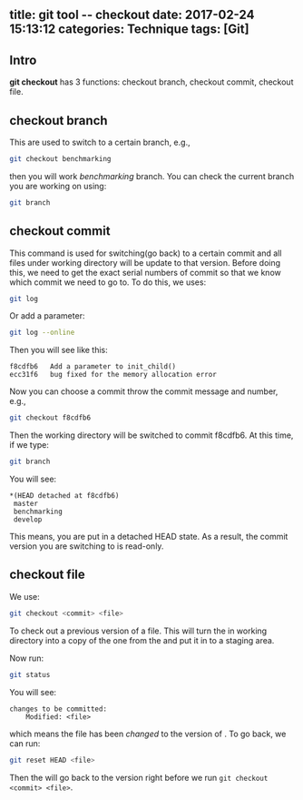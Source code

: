 title: git tool -- checkout
date: 2017-02-24 15:13:12
categories: Technique
tags: [Git]
---

## Intro 
**git checkout** has 3 functions: checkout branch, checkout commit, checkout file.
<!-- more -->

## checkout branch
This are used to switch to a certain branch, e.g.,
```sh
git checkout benchmarking
```
then you will work *benchmarking* branch. You can check the current branch you are working on using:
```sh
git branch
```
## checkout commit
This command is used for switching(go back) to a certain commit and all files under working directory will be update to that version. Before doing this, we need to get the exact serial numbers of commit so that we know which commit we need to go to. To do this, we uses:
```sh
git log
```
Or add a parameter:
```sh
git log --online
```
Then you will see like this:
```
f8cdfb6   Add a parameter to init_child()
ecc31f6   bug fixed for the memory allocation error
```
Now you can choose a commit throw the commit message and number, e.g.,
```sh
git checkout f8cdfb6
```
Then the working directory will be switched to commit f8cdfb6. At this time, if we type:
```sh
git branch
```
You will see:
```
*(HEAD detached at f8cdfb6)
 master
 benchmarking
 develop
```
This means, you are put in a detached HEAD state. As a result, the commit version you are switching to is read-only.

## checkout file
We use:
```sh
git checkout <commit> <file>
```
To check out a previous version of a file. This will turn the <file> in working directory into a copy of the one from the <commit> and put it in to a staging area.

Now run:
```sh
git status
```
You will see:
```
changes to be committed:
    Modified: <file>
```
which means the file has been *changed* to the version of <commit>. To go back, we can run:
```sh
git reset HEAD <file>
```
Then the <file> will go back to the version right before we run `git checkout <commit> <file>`.

